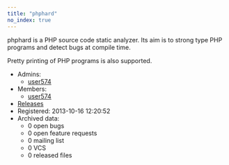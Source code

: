 ```yaml
---
title: "phphard"
no_index: true
---
```


phphard is a PHP source code static analyzer. Its aim is to strong type PHP
programs and detect bugs at compile time.

Pretty printing of PHP programs is also supported.


* Admins:
  * [user574](/users/user574)
* Members:
  * [user574](/users/user574)
* [Releases](https://download.ocamlcore.org/phphard)
* Registered: 2013-10-16 12:20:52
* Archived data:
  * 0 open bugs
  * 0 open feature requests
  * 0 mailing list
  * 0 VCS
  * 0 released files
